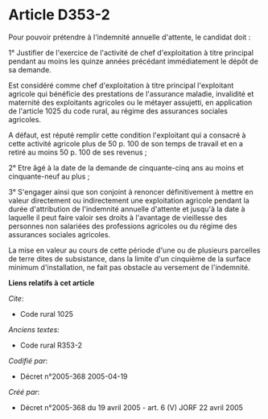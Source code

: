 # Article D353-2

Pour pouvoir prétendre à l'indemnité annuelle d'attente, le candidat doit :

1° Justifier de l'exercice de l'activité de chef d'exploitation à titre principal pendant au moins les quinze années
précédant immédiatement le dépôt de sa demande.

Est considéré comme chef d'exploitation à titre principal l'exploitant agricole qui bénéficie des prestations de l'assurance
maladie, invalidité et maternité des exploitants agricoles ou le métayer assujetti, en application de l'article 1025 du code
rural, au régime des assurances sociales agricoles.

A défaut, est réputé remplir cette condition l'exploitant qui a consacré à cette activité agricole plus de 50 p. 100 de son
temps de travail et en a retiré au moins 50 p. 100 de ses revenus ;

2° Etre âgé à la date de la demande de cinquante-cinq ans au moins et cinquante-neuf au plus ;

3° S'engager ainsi que son conjoint à renoncer définitivement à mettre en valeur directement ou indirectement une
exploitation agricole pendant la durée d'attribution de l'indemnité annuelle d'attente et jusqu'à la date à laquelle il peut
faire valoir ses droits à l'avantage de vieillesse des personnes non salariées des professions agricoles ou du régime des
assurances sociales agricoles.

La mise en valeur au cours de cette période d'une ou de plusieurs parcelles de terre dites de subsistance, dans la limite
d'un cinquième de la surface minimum d'installation, ne fait pas obstacle au versement de l'indemnité.

**Liens relatifs à cet article**

_Cite_:

  - Code rural 1025

_Anciens textes_:

  - Code rural R353-2

_Codifié par_:

  - Décret n°2005-368 2005-04-19

_Créé par_:

  - Décret n°2005-368 du 19 avril 2005 - art. 6 (V) JORF 22 avril 2005
